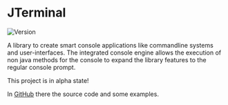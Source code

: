 # JTerminal
<img src="https://img.shields.io/static/v1?label=Version&message=%version%&color=12c970&logoColor=white" alt="Version"/>

A library to create smart console applications like commandline systems and user-interfaces.
The integrated console engine allows the execution of non java methods for the console to expand the library
features to the regular console prompt.


<warning>
This project is in alpha state!
</warning>

In [GitHub](https://github.com/devpscl/JTerminal) there the source code and some examples.

